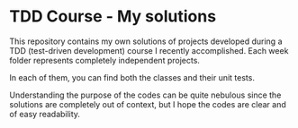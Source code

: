 # TDD Course - My solutions

This repository contains my own solutions of projects developed during a TDD (test-driven development) course I recently accomplished. Each week folder represents completely independent projects.

In each of them, you can find both the classes and their unit tests.

Understanding the purpose of the codes can be quite nebulous since the solutions are completely out of context, but I hope the codes are clear and of easy readability.
